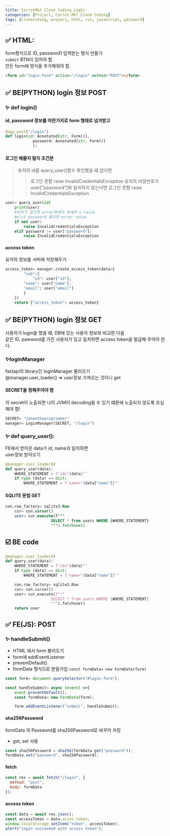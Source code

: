 ```yaml
---
title: CarrotMkt Clone Coding_LogIn
categories: [Project, Carrot MKT Clone Coding]
tags: [clonecoding, project, html, css, javascript, password]
---
```


## ✅ **HTML**:

form형식으로 ID, password1 입력받는 형식 만들기  
`submit` BTN이 있어야 함.  
만든 form에 방식을 추가해줘야 함.

```html
<form id="login-form" action="/login" method="POST"></form>
```

## ✅ **BE(PYTHON)** login 정보 POST

### ✨ def login()

#### id, password 정보를 마찬가지로 form 형태로 넘겨받고

```python
@app.post("/login")
def login(id: Annotated[str, Form()],
            password: Annotated[str, Form()]
            ):
```

#### 로그인 해줄지 말지 조건문

> 유저의 id를 query_user()함수 확인했을 떄 없다면
>
> > 로그인 못함 raise InvalidCredentialsException
> > 유저의 비밀번호가 user["password"]와 일치하지 않는다면
> > 로그인 못함 raise InvalidCredentialsException

```python
user= query_user(id)
    print(user)
    #유저가 없으면 error메세지 보내라 = raise
    #elif password 틀리면 error raise
    if not user:
        raise InvalidCredentialsException
    elif password != user["password"]:
        raise InvalidCredentialsException
```

#### access token

유저의 정보를 서버에 저장해두기

```python
access_token= manager.create_access_token(data={
        "sub":{
            "id": user["id"],
        "name": user["name"],
        "email": user["email"]
        }
    })
    return {"access_token": access_token}

```

## ✅ **BE(PYTHON)** login 정보 GET

사용자가 login을 했을 떄, DB에 있는 사용자 정보와 비교한 다음  
같은 ID, pawword를 가진 사용자가 있고 일치하면 access token을 발급해 주어야 한다.

### ✨loginManager

fastapi의 library인 loginManager 불러오기  
@manager.user_loader() => user정보 가져오는 것이니 get

#### SECRET을 정해주어야 함

이 secret이 노출되면 나의 JVM이 decoding될 수 있기 떄문에 노출되지 않도록 조심해야 함!

```python
SECRET= "soheetheprogrammer"
manager= LoginManager(SECRET, "/login")

```

### ✨ def query_user():

FE에서 받아온 data가 id, name과 일치하면  
user정보 받아오기

```python
@manager.user_loader()
def query_user(data):
    WHERE_STATEMENT = f'id="{data}"'
    if type (data) == dict:
        WHERE_STATEMENT = f'name="{data["name"]}"'
```

#### SQLITE 문법 GET

```sql
con.row_factory= sqlite3.Row
    cur= con.cursor()
    user= cur.execute(f"""
                    SELECT * from users WHERE {WHERE_STATEMENT}
                    """).fetchone()
```

## ☑️ BE code

```python
@manager.user_loader()
def query_user(data):
    WHERE_STATEMENT = f'id="{data}"'
    if type (data) == dict:
        WHERE_STATEMENT = f'name="{data["name"]}"'

    con.row_factory= sqlite3.Row
    cur= con.cursor()
    user= cur.execute(f"""
                    SELECT * from users WHERE {WHERE_STATEMENT}
                    """).fetchone()
    return user
```

## ✅ **FE(JS)**: POST

### ✨ handleSubmit()

- HTML 에서 form 불러오기
- form에 addEventListener
- preventDefault()
- formData 형식으로 받을거임 `const formData= new FormData(form)`

```javascript
const form= document.querySelector("#login-form");

const handleSubmit= async (event) =>{
    event.preventDefault();
    const formData= new FormData(form);

    form.addEventListener("submit", handleSubmit);
```

#### sha256Password

formData 의 Password를 sha256Password로 바꾸어 저장

- get, set 사용

```javascript
const sha256Password = sha256(formData.get("password"));
formData.set("password", sha256Password);
```

#### fetch

```javascript
const res = await fetch("/login", {
  method: "post",
  body: formData
});
```

#### access token

```javascript
const data = await res.json();
const accessToken = data.acces_token;
window.localStorage.setItem("token", accessToken);
alert("login succeeded with access token");
```
